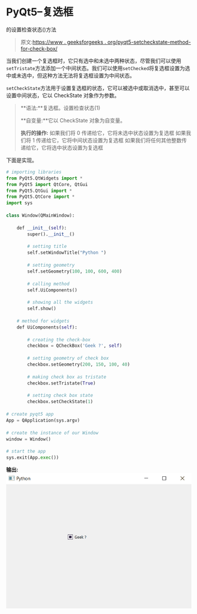 # PyQt5–复选框

的设置检查状态()方法

> 原文:[https://www . geeksforgeeks . org/pyqt5-setcheckstate-method-for-check-box/](https://www.geeksforgeeks.org/pyqt5-setcheckstate-method-for-check-box/)

当我们创建一个复选框时，它只有选中和未选中两种状态，尽管我们可以使用`setTristate`方法添加一个中间状态。我们可以使用`setChecked`将复选框设置为选中或未选中，但这种方法无法将复选框设置为中间状态。

`setCheckState`方法用于设置复选框的状态，它可以被选中或取消选中，甚至可以设置中间状态，它以 CheckState 对象作为参数。

> **语法:**复选框。设置检查状态(1)
> 
> **自变量:**它以 CheckState 对象为自变量。
> 
> **执行的操作:**
> 如果我们将 0 传递给它，它将未选中状态设置为复选框
> 如果我们将 1 传递给它，它将中间状态设置为复选框
> 如果我们将任何其他整数传递给它，它将选中状态设置为复选框

下面是实现。

```py
# importing libraries
from PyQt5.QtWidgets import * 
from PyQt5 import QtCore, QtGui
from PyQt5.QtGui import * 
from PyQt5.QtCore import * 
import sys

class Window(QMainWindow):

    def __init__(self):
        super().__init__()

        # setting title
        self.setWindowTitle("Python ")

        # setting geometry
        self.setGeometry(100, 100, 600, 400)

        # calling method
        self.UiComponents()

        # showing all the widgets
        self.show()

    # method for widgets
    def UiComponents(self):

        # creating the check-box
        checkbox = QCheckBox('Geek ?', self)

        # setting geometry of check box
        checkbox.setGeometry(200, 150, 100, 40)

        # making check box as tristate
        checkbox.setTristate(True)

        # setting check box state
        checkbox.setCheckState(1)

# create pyqt5 app
App = QApplication(sys.argv)

# create the instance of our Window
window = Window()

# start the app
sys.exit(App.exec())
```

**输出:**
![](img/5f6f64c05bb6d5d59a54f3c85bcbc72f.png)